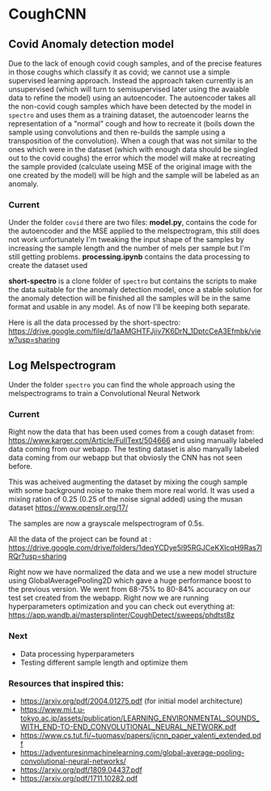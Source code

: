 # CoughCNN

## Covid Anomaly detection model

Due to the lack of enough covid cough samples, and of the precise features in those coughs which classify it as covid;
we cannot use a simple supervised learning approach. Instead the approach taken currently is an unsupervised (which will
turn to semisupervised later using the avaiable data to refine the model) using an autoencoder. The autoencoder takes all
the non-covid cough samples which have been detected by the model in `spectro` and uses them as a training dataset, the autoencoder
learns the representation of a "normal" cough and how to recreate it (boils down the sample using convolutions and then re-builds
the sample using a transposition of the convolution). When a cough that was not similar to the ones which were in the dataset 
(which with enough data should be singled out to the covid coughs) the error which the model will make at recreating the sample
provided (calculate useing MSE of the original image with the one created by the model) will be high and the sample will be
labeled as an anomaly.

### Current

Under the folder `covid` there are two files:
**model.py**, contains the code for the autoencoder and the MSE applied to the melspectrogram, this still does not work unfortunately
I'm tweaking the input shape of the samples by increasing the sample length and the number of mels per sample but I'm still getting
problems. 
**processing.ipynb** contains the data processing to create the dataset used

**short-spectro** is a clone folder of `spectro` but contains the scripts to make the data suitable for the anomaly detection model,
once a stable solution for the anomaly detection will be finished all the samples will be in the same format and usable in any model. 
As of now I'll be keeping both separate.

Here is all the data processed by the short-spectro: https://drive.google.com/file/d/1aAMGHTFJjiv7K6DrN_1DptcCeA3Efmbk/view?usp=sharing

## Log Melspectrogram

Under the folder `spectro` you can find the whole approach using the melspectrograms to train a Convolutional Neural Network

### Current

Right now the data that has been used comes from a cough dataset from: https://www.karger.com/Article/FullText/504666
and using manually labeled data coming from our webapp. The testing dataset is also manyally labeled data coming
from our webapp but that obviosly the CNN has not seen before.

This was acheived augmenting the dataset by mixing the cough sample with some background noise to make them
more real world. It was used a mixing ration of 0.25 (0.25 of the noise signal added) using the musan dataset
https://www.openslr.org/17/

The samples are now a grayscale melspectrogram of 0.5s.

All the data of the project can be found at : https://drive.google.com/drive/folders/1deqYCDye5l95RGJCeKXlcqH9Ras7lRQr?usp=sharing

Right now we have normalized the data and we use a new model structure using GlobalAveragePooling2D which gave a huge performance
boost to the previous version. We went from 68-75% to 80-84% accuracy on our test set created from the webapp.
Right now we are running hyperparameters optimization and you can check out everything at:
https://app.wandb.ai/mastersplinter/CoughDetect/sweeps/phdtst8z

### Next

- Data processing hyperparameters
- Testing different sample length and optimize them

### Resources that inspired this:

- https://arxiv.org/pdf/2004.01275.pdf (for initial model architecture)
- https://www.mi.t.u-tokyo.ac.jp/assets/publication/LEARNING_ENVIRONMENTAL_SOUNDS_WITH_END-TO-END_CONVOLUTIONAL_NEURAL_NETWORK.pdf
- https://www.cs.tut.fi/~tuomasv/papers/ijcnn_paper_valenti_extended.pdf
- https://adventuresinmachinelearning.com/global-average-pooling-convolutional-neural-networks/
- https://arxiv.org/pdf/1809.04437.pdf
- https://arxiv.org/pdf/1711.10282.pdf
